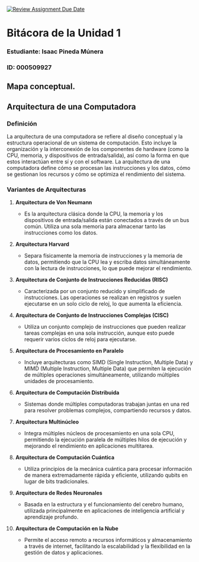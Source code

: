 [![Review Assignment Due Date](https://classroom.github.com/assets/deadline-readme-button-22041afd0340ce965d47ae6ef1cefeee28c7c493a6346c4f15d667ab976d596c.svg)](https://classroom.github.com/a/WfEJSxe8)
# Bitácora de la Unidad 1

### Estudiante:  Isaac Pineda Múnera
### ID:  000509927

## Mapa conceptual.



## Arquitectura de una Computadora

### Definición

La arquitectura de una computadora se refiere al diseño conceptual y la estructura operacional de un sistema de computación. Esto incluye la organización y la interconexión de los componentes de hardware (como la CPU, memoria, y dispositivos de entrada/salida), así como la forma en que estos interactúan entre sí y con el software. La arquitectura de una computadora define cómo se procesan las instrucciones y los datos, cómo se gestionan los recursos y cómo se optimiza el rendimiento del sistema.

### Variantes de Arquitecturas

1. **Arquitectura de Von Neumann**
   - Es la arquitectura clásica donde la CPU, la memoria y los dispositivos de entrada/salida están conectados a través de un bus común. Utiliza una sola memoria para almacenar tanto las instrucciones como los datos.

2. **Arquitectura Harvard**
   - Separa físicamente la memoria de instrucciones y la memoria de datos, permitiendo que la CPU lea y escriba datos simultáneamente con la lectura de instrucciones, lo que puede mejorar el rendimiento.

3. **Arquitectura de Conjunto de Instrucciones Reducidas (RISC)**
   - Caracterizada por un conjunto reducido y simplificado de instrucciones. Las operaciones se realizan en registros y suelen ejecutarse en un solo ciclo de reloj, lo que aumenta la eficiencia.

4. **Arquitectura de Conjunto de Instrucciones Complejas (CISC)**
   - Utiliza un conjunto complejo de instrucciones que pueden realizar tareas complejas en una sola instrucción, aunque esto puede requerir varios ciclos de reloj para ejecutarse.

5. **Arquitectura de Procesamiento en Paralelo**
   - Incluye arquitecturas como SIMD (Single Instruction, Multiple Data) y MIMD (Multiple Instruction, Multiple Data) que permiten la ejecución de múltiples operaciones simultáneamente, utilizando múltiples unidades de procesamiento.

6. **Arquitectura de Computación Distribuida**
   - Sistemas donde múltiples computadoras trabajan juntas en una red para resolver problemas complejos, compartiendo recursos y datos.

7. **Arquitectura Multinúcleo**
   - Integra múltiples núcleos de procesamiento en una sola CPU, permitiendo la ejecución paralela de múltiples hilos de ejecución y mejorando el rendimiento en aplicaciones multitarea.

8. **Arquitectura de Computación Cuántica**
   - Utiliza principios de la mecánica cuántica para procesar información de manera extremadamente rápida y eficiente, utilizando qubits en lugar de bits tradicionales.

9. **Arquitectura de Redes Neuronales**
   - Basada en la estructura y el funcionamiento del cerebro humano, utilizada principalmente en aplicaciones de inteligencia artificial y aprendizaje profundo.

10. **Arquitectura de Computación en la Nube**
    - Permite el acceso remoto a recursos informáticos y almacenamiento a través de internet, facilitando la escalabilidad y la flexibilidad en la gestión de datos y aplicaciones.



